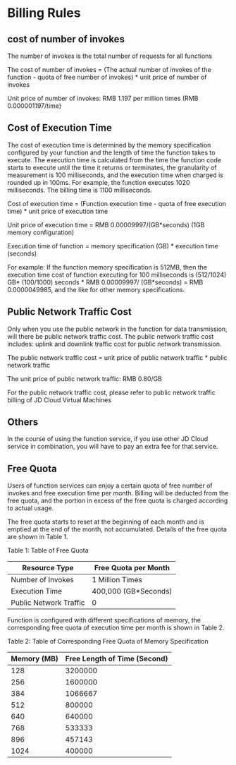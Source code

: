 # Billing Rules

## cost of number of invokes 

The number of invokes is the total number of requests for all functions

The cost of number of invokes = (The actual number of invokes of the function - quota of free number of invokes) * unit price of number of invokes

Unit price of number of invokes: RMB 1.197 per million times (RMB 0.000001197/time)

 

## Cost of Execution Time

 The cost of execution time is determined by the memory specification configured by your function and the length of time the function takes to execute. The execution time is calculated from the time the function code starts to execute until the time it returns or terminates, the granularity of measurement is 100 milliseconds, and the execution time when charged is rounded up in 100ms. For example, the function executes 1020 milliseconds. The billing time is 1100 milliseconds.

Cost of execution time = (Function execution time - quota of free execution time) * unit price of execution time

Unit price of execution time = RMB 0.00009997/(GB*seconds) (1GB memory configuration)

Execution time of function = memory specification (GB) * execution time (seconds)

For example: If the function memory specification is 512MB, then the execution time cost of function executing for 100 milliseconds is (512/1024) GB* (100/1000) seconds * RMB 0.00009997/ (GB*seconds) = RMB 0.0000049985, and the like for other memory specifications.

 
## Public Network Traffic Cost 

Only when you use the public network in the function for data transmission, will there be public network traffic cost. The public network traffic cost includes: uplink and downlink traffic cost for public network transmission.

The public network traffic cost = unit price of public network traffic * public network traffic

The unit price of public network traffic: RMB 0.80/GB

For the public network traffic cost, please refer to public network traffic billing of JD Cloud Virtual Machines

 

## Others

In the course of using the function service, if you use other JD Cloud service in combination, you will have to pay an extra fee for that service.

 

## Free Quota

Users of function services can enjoy a certain quota of free number of invokes and free execution time per month. Billing will be deducted from the free quota, and the portion in excess of the free quota is charged according to actual usage.

The free quota starts to reset at the beginning of each month and is emptied at the end of the month, not accumulated. Details of the free quota are shown in Table 1.

Table 1: Table of Free Quota

| Resource Type | Free Quota per Month |
| -------- | ------------ |
| Number of Invokes | 1 Million Times      |
| Execution Time | 400,000 (GB*Seconds) |
| Public Network Traffic | 0            |

 

Function is configured with different specifications of memory, the corresponding free quota of execution time per month is shown in Table 2.

Table 2: Table of Corresponding Free Quota of Memory Specification

| Memory (MB) | Free Length of Time (Second) |
| ---------- | -------------- |
| 128        | 3200000        |
| 256        | 1600000        |
| 384        | 1066667        |
| 512        | 800000         |
| 640        | 640000         |
| 768        | 533333         |
| 896        | 457143         |
| 1024       | 400000         |
